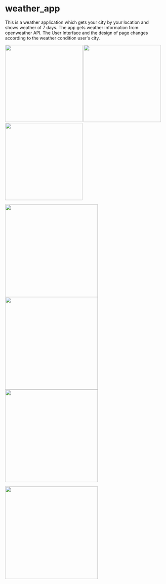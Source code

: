 # weather_app

This is a weather application which gets your city by your location and shows weather of 7 days. The app gets weather information from openweather API.
The User Interface and the design of page changes according to the weather condition user's city.

<p float="left">
  <img src="screenshots/Clear.jpeg" width="250" />
  <img src="screenshots/Cloudy.jpeg" width="250" /> 
  <img src="screenshots/Drizzle.jpeg" width="250" />
</p>

<p float="left">
  <img src="screenshots/Foggy.jpeg" width="300" />
  <img src="screenshots/Snowy.jpeg" width="300" /> 
  <img src="screenshots/Rainy.jpeg" width="300" />
</p>

<img src="screenshots/Stormy.jpeg" width="300" />


